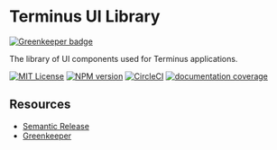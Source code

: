 # Terminus UI Library

[![Greenkeeper badge][greenkeeper_badge]][greenkeeper]

The library of UI components used for Terminus applications.

[![MIT License][license_image]][license_url] [![NPM version][npm_version_image]][npm_url] [![CircleCI][circle_badge]][circle_link] [![documentation coverage][compodoc_badge]][docs_index]



## Resources

- [Semantic Release][semantic_release]
- [Greenkeeper][greenkeeper]


[compodoc_badge]: https://rawgit.com/GetTerminus/terminus-ui/master/docs/images/coverage-badge.svg
[docs_index]: docs/coverage.html
[license_image]: http://img.shields.io/badge/license-MIT-blue.svg
[license_url]: LICENSE
[npm_url]: https://npmjs.org/package/@terminus/ui
[npm_version_image]: http://img.shields.io/npm/v/@terminus/ui.svg
[circle_badge]: https://circleci.com/gh/GetTerminus/terminus-ui/tree/master.svg?style=svg
[circle_link]: https://circleci.com/gh/GetTerminus/terminus-ui/tree/master
[greenkeeper_badge]: https://badges.greenkeeper.io/GetTerminus/terminus-ui.svg
[greenkeeper]: https://greenkeeper.io/

[semantic_release]: https://github.com/semantic-release/semantic-release
